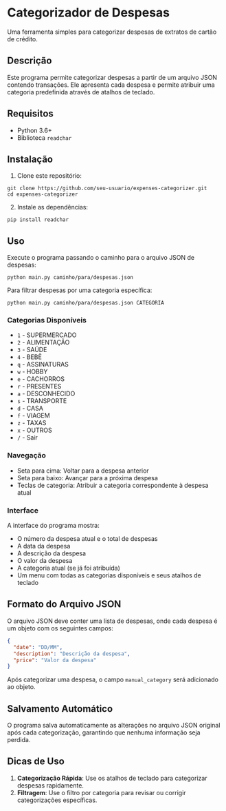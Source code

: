 # Categorizador de Despesas

Uma ferramenta simples para categorizar despesas de extratos de cartão de crédito.

## Descrição

Este programa permite categorizar despesas a partir de um arquivo JSON contendo transações. Ele apresenta cada despesa e permite atribuir uma categoria predefinida através de atalhos de teclado.

## Requisitos

- Python 3.6+
- Biblioteca `readchar`

## Instalação

1. Clone este repositório:
```
git clone https://github.com/seu-usuario/expenses-categorizer.git
cd expenses-categorizer
```

2. Instale as dependências:
```
pip install readchar
```

## Uso

Execute o programa passando o caminho para o arquivo JSON de despesas:

```
python main.py caminho/para/despesas.json
```

Para filtrar despesas por uma categoria específica:

```
python main.py caminho/para/despesas.json CATEGORIA
```

### Categorias Disponíveis

- `1` - SUPERMERCADO
- `2` - ALIMENTAÇÃO
- `3` - SAÚDE
- `4` - BEBÊ
- `q` - ASSINATURAS
- `w` - HOBBY
- `e` - CACHORROS
- `r` - PRESENTES
- `a` - DESCONHECIDO
- `s` - TRANSPORTE
- `d` - CASA
- `f` - VIAGEM
- `z` - TAXAS
- `x` - OUTROS
- `/` - Sair

### Navegação

- Seta para cima: Voltar para a despesa anterior
- Seta para baixo: Avançar para a próxima despesa
- Teclas de categoria: Atribuir a categoria correspondente à despesa atual

### Interface

A interface do programa mostra:
- O número da despesa atual e o total de despesas
- A data da despesa
- A descrição da despesa
- O valor da despesa
- A categoria atual (se já foi atribuída)
- Um menu com todas as categorias disponíveis e seus atalhos de teclado

## Formato do Arquivo JSON

O arquivo JSON deve conter uma lista de despesas, onde cada despesa é um objeto com os seguintes campos:

```json
{
  "date": "DD/MM",
  "description": "Descrição da despesa",
  "price": "Valor da despesa"
}
```

Após categorizar uma despesa, o campo `manual_category` será adicionado ao objeto.

## Salvamento Automático

O programa salva automaticamente as alterações no arquivo JSON original após cada categorização, garantindo que nenhuma informação seja perdida.

## Dicas de Uso

1. **Categorização Rápida**: Use os atalhos de teclado para categorizar despesas rapidamente.
2. **Filtragem**: Use o filtro por categoria para revisar ou corrigir categorizações específicas.